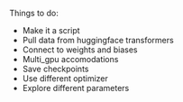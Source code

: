 
Things to do:

* Make it a script
* Pull data from huggingface transformers
* Connect to weights and biases
* Multi_gpu accomodations
* Save checkpoints
* Use different optimizer
* Explore different parameters
 
